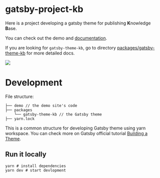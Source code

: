 gatsby-project-kb
===

Here is a project developing a gatsby theme for publishing **K**nowledge **B**ase.

You can check out the demo and [documentation](https://gatsby-project-kb.vercel.app/).

If you are looking for `gatsby-theme-kb`, go to directory [packages/gatsby-theme-kb](https://github.com/hikerpig/gatsby-project-kb/tree/master/packages/gatsby-theme-kb) for more detailed docs.

![](https://i.loli.net/2021/01/28/cD6QRIZqUoum4Tf.png)

# Development

File structure:

```
├── demo // the demo site's code
├── packages
    └── gatsby-theme-kb // the Gatsby theme
├── yarn.lock
```

This is a common structure for developing Gatsby theme using yarn workspace. You can check more on Gatsby official tutorial [Building a Theme](https://www.gatsbyjs.com/tutorial/building-a-theme/).

## Run it locally

```
yarn # install dependencies
yarn dev # start devlopment
```